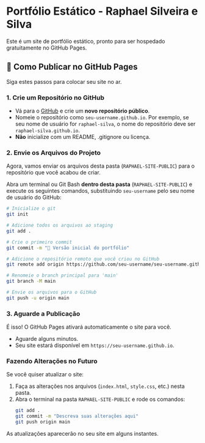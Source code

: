 # Portfólio Estático - Raphael Silveira e Silva

Este é um site de portfólio estático, pronto para ser hospedado gratuitamente no GitHub Pages.

## 🚀 Como Publicar no GitHub Pages

Siga estes passos para colocar seu site no ar.

### 1. Crie um Repositório no GitHub

- Vá para o [GitHub](https://github.com) e crie um **novo repositório público**.
- Nomeie o repositório como `seu-username.github.io`. Por exemplo, se seu nome de usuário for `raphael-silva`, o nome do repositório deve ser `raphael-silva.github.io`.
- **Não** inicialize com um README, .gitignore ou licença.

### 2. Envie os Arquivos do Projeto

Agora, vamos enviar os arquivos desta pasta (`RAPHAEL-SITE-PUBLIC`) para o repositório que você acabou de criar.

Abra um terminal ou Git Bash **dentro desta pasta** (`RAPHAEL-SITE-PUBLIC`) e execute os seguintes comandos, substituindo `seu-username` pelo seu nome de usuário do GitHub:

```bash
# Inicialize o git
git init

# Adicione todos os arquivos ao staging
git add .

# Crie o primeiro commit
git commit -m "🎉 Versão inicial do portfólio"

# Adicione o repositório remoto que você criou no GitHub
git remote add origin https://github.com/seu-username/seu-username.github.io.git

# Renomeie o branch principal para 'main'
git branch -M main

# Envie os arquivos para o GitHub
git push -u origin main
```

### 3. Aguarde a Publicação

É isso! O GitHub Pages ativará automaticamente o site para você.

- Aguarde alguns minutos.
- Seu site estará disponível em `https://seu-username.github.io`.

### Fazendo Alterações no Futuro

Se você quiser atualizar o site:
1.  Faça as alterações nos arquivos (`index.html`, `style.css`, etc.) nesta pasta.
2.  Abra o terminal na pasta `RAPHAEL-SITE-PUBLIC` e rode os comandos:
    ```bash
    git add .
    git commit -m "Descreva suas alterações aqui"
    git push origin main
    ```
As atualizações aparecerão no seu site em alguns instantes. 